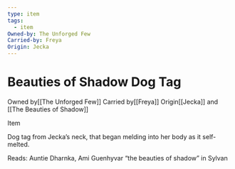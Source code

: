 ```yaml
---
type: item
tags:
  - item
Owned-by: The Unforged Few
Carried-by: Freya
Origin: Jecka
---
```


#  Beauties of Shadow Dog Tag

<span class="dataview inline-field"><span class="inline-field-key">Owned by</span><span class="inline-field-value">[[The Unforged Few]]</span></span>
<span class="dataview inline-field"><span class="inline-field-key">Carried by</span><span class="inline-field-value">[[Freya]]</span></span>
<span class="dataview inline-field"><span class="inline-field-key">Origin</span><span class="inline-field-value">[[Jecka]] and [[The Beauties of Shadow</span></span>]]

Item

Dog tag from Jecka’s neck, that began melding into her body as it self-melted. 

Reads: Auntie Dharnka, Ami Guenhyvar “the beauties of shadow” in Sylvan